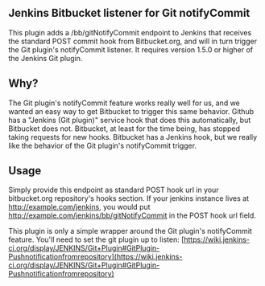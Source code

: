 ## Jenkins Bitbucket listener for Git notifyCommit ##

This plugin adds a /bb/gitNotifyCommit endpoint to Jenkins that receives the standard POST commit hook from
Bitbucket.org, and will in turn trigger the Git plugin's notifyCommit listener. It requires version 1.5.0 or higher of the
Jenkins Git plugin.

## Why? ##

The Git plugin's notifyCommit feature works really well for us, and we wanted an easy way to get Bitbucket to trigger this same behavior. Github has a
"Jenkins (Git plugin)" service hook that does this automatically, but Bitbucket does not. Bitbucket, at least for the time being, has stopped taking requests for new hooks. Bitbucket has
a Jenkins hook, but we really like the behavior of the Git plugin's notifyCommit trigger.

## Usage ##

Simply provide this endpoint as standard POST hook url in your bitbucket.org repository's hooks section. If your jenkins instance lives at
http://example.com/jenkins, you would put http://example.com/jenkins/bb/gitNotifyCommit in the POST hook url field.

This plugin is only a simple wrapper around the Git plugin's notifyCommit feature. You'll need to set the git
plugin up to listen: [https://wiki.jenkins-ci.org/display/JENKINS/Git+Plugin#GitPlugin-Pushnotificationfromrepository](https://wiki.jenkins-ci.org/display/JENKINS/Git+Plugin#GitPlugin-Pushnotificationfromrepository)